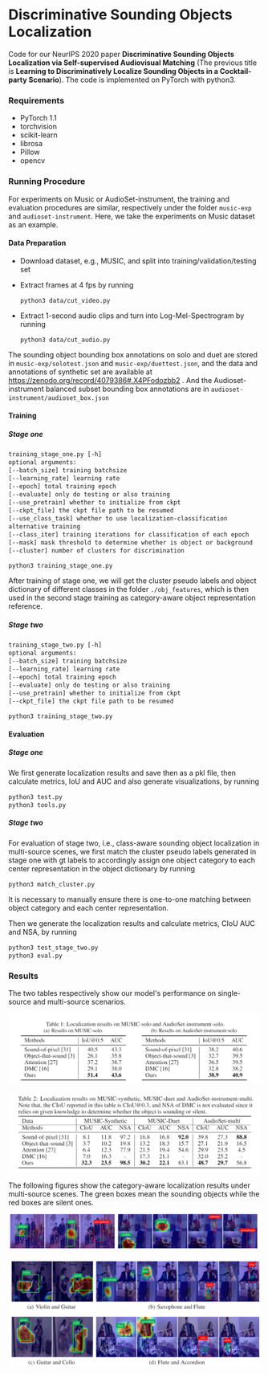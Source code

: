 # **Discriminative Sounding Objects Localization**

Code for our NeurIPS 2020 paper **Discriminative Sounding Objects Localization via Self-supervised Audiovisual Matching** (The previous title is **Learning to Discriminatively Localize Sounding Objects in a Cocktail-party Scenario**).  The code is implemented on PyTorch with python3.

### Requirements

- PyTorch 1.1
- torchvision
- scikit-learn
- librosa
- Pillow
- opencv

### Running Procedure

For experiments on Music or AudioSet-instrument, the training and evaluation procedures are similar, respectively under the folder `music-exp` and `audioset-instrument`. Here, we take the experiments on Music dataset as an example.

#### Data Preparation

- Download dataset, e.g., MUSIC, and split into training/validation/testing set

- Extract frames at 4 fps by running 

  ```
  python3 data/cut_video.py
  ```

- Extract 1-second audio clips and turn into Log-Mel-Spectrogram by running

  ```
  python3 data/cut_audio.py
  ```

The sounding object bounding box annotations on solo and duet are stored in `music-exp/solotest.json` and `music-exp/duettest.json`, and the data and annotations of synthetic set are available at https://zenodo.org/record/4079386#.X4PFodozbb2 . And the Audioset-instrument balanced subset bounding box annotations are in `audioset-instrument/audioset_box.json`

#### Training

##### Stage one

```
training_stage_one.py [-h]
optional arguments:
[--batch_size] training batchsize
[--learning_rate] learning rate
[--epoch] total training epoch
[--evaluate] only do testing or also training
[--use_pretrain] whether to initialize from ckpt
[--ckpt_file] the ckpt file path to be resumed
[--use_class_task] whether to use localization-classification alternative training
[--class_iter] training iterations for classification of each epoch
[--mask] mask threshold to determine whether is object or background
[--cluster] number of clusters for discrimination
```

```
python3 training_stage_one.py
```

After training of stage one, we will get the cluster pseudo labels and object dictionary of different classes in the folder `./obj_features`, which is then used in the second stage training as category-aware object representation reference.

##### Stage two

```
training_stage_two.py [-h]
optional arguments:
[--batch_size] training batchsize
[--learning_rate] learning rate
[--epoch] total training epoch
[--evaluate] only do testing or also training
[--use_pretrain] whether to initialize from ckpt
[--ckpt_file] the ckpt file path to be resumed
```

```
python3 training_stage_two.py
```

#### Evaluation

##### Stage one

We first generate localization results and save then as a pkl file, then calculate metrics, IoU and AUC and also generate visualizations, by running

```
python3 test.py
python3 tools.py
```

##### Stage two

For evaluation of stage two, i.e., class-aware sounding object localization in multi-source scenes, we first match the cluster pseudo labels generated in stage one with gt labels to accordingly assign one object category to each center representation in the object dictionary by running

```
python3 match_cluster.py
```

It is necessary to manually ensure there is one-to-one matching between object category and each center representation.

Then we generate the localization results and calculate metrics, CIoU AUC and NSA, by running

```
python3 test_stage_two.py
python3 eval.py
```

### Results

The two tables respectively show our model's performance on single-source and multi-source scenarios.

![](readme/solo.PNG)

![](readme/multi.PNG)

The following figures show the category-aware localization results under multi-source scenes. The green boxes mean the sounding objects while the red boxes are silent ones.

![](readme/eg1.PNG)

![](readme/eg2.PNG)

